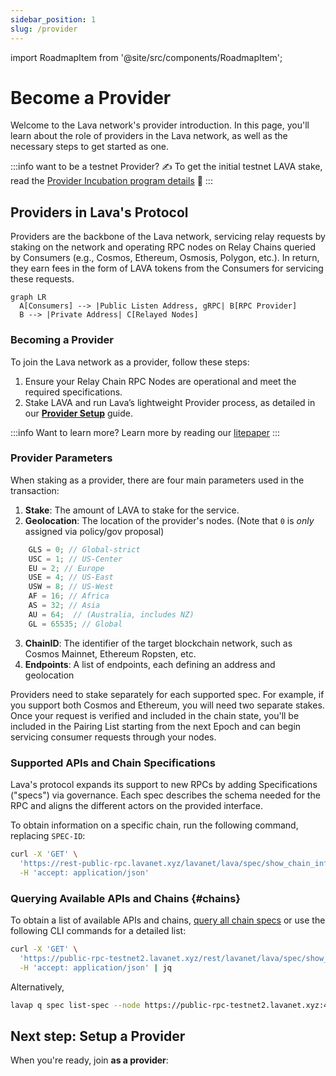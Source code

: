 ```yaml
---
sidebar_position: 1
slug: /provider
---
```


import RoadmapItem from '@site/src/components/RoadmapItem';

# Become a Provider
Welcome to the Lava network's provider introduction. In this page, you'll learn about the role of providers in the Lava network, as well as the necessary steps to get started as one.

:::info want to be a testnet Provider? ✍️
To get the initial testnet LAVA stake, read the [Provider Incubation program details](https://lavanet.notion.site/Lava-Testnet-Providers-Incubation-Program-2d45589294b84976843fd55569f8be87) 📖
:::

## **Providers in Lava's Protocol**

Providers are the backbone of the Lava network, servicing relay requests by staking on the network and operating RPC nodes on Relay Chains queried by Consumers (e.g., Cosmos, Ethereum, Osmosis, Polygon, etc.). In return, they earn fees in the form of LAVA tokens from the Consumers for servicing these requests.

```mermaid
graph LR
  A[Consumers] --> |Public Listen Address, gRPC| B[RPC Provider]
  B --> |Private Address| C[Relayed Nodes]
```

### **Becoming a Provider**

To join the Lava network as a provider, follow these steps:

1. Ensure your Relay Chain RPC Nodes are operational and meet the required specifications.
2. Stake LAVA and run Lava’s lightweight Provider process, as detailed in our **[Provider Setup](docs/provider/provider-setup.md)** guide.

:::info Want to learn more?
Learn more by reading our [litepaper](https://lavanet.xyz)
:::

### **Provider Parameters**

When staking as a provider, there are four main parameters used in the transaction:

1. **Stake**: The amount of LAVA to stake for the service.
2. **Geolocation**: The location of the provider's nodes. (Note that `0` is *only* assigned via policy/gov proposal)
```javascript    
    GLS = 0; // Global-strict
    USC = 1; // US-Center
    EU = 2; // Europe
    USE = 4; // US-East
    USW = 8; // US-West
    AF = 16; // Africa
    AS = 32; // Asia
    AU = 64;  // (Australia, includes NZ)
    GL = 65535; // Global
```
3. **ChainID**: The identifier of the target blockchain network, such as Cosmos Mainnet, Ethereum Ropsten, etc.
4. **Endpoints**: A list of endpoints, each defining an address and geolocation

Providers need to stake separately for each supported spec. For example, if you support both Cosmos and Ethereum, you will need two separate stakes. Once your request is verified and included in the chain state, you'll be included in the Pairing List starting from the next Epoch and can begin servicing consumer requests through your nodes.

### **Supported APIs and Chain Specifications**

Lava's protocol expands its support to new RPCs by adding Specifications ("specs") via governance. Each spec describes the schema needed for the RPC and aligns the different actors on the provided interface.

To obtain information on a specific chain, run the following command, replacing `SPEC-ID`:

```bash
curl -X 'GET' \
  'https://rest-public-rpc.lavanet.xyz/lavanet/lava/spec/show_chain_info/SPEC-ID' \
  -H 'accept: application/json'
```

### Querying Available APIs and Chains {#chains}


To obtain a list of available APIs and chains, [query all chain specs](https://public-rpc-testnet2.lavanet.xyz/rest/lavanet/lava/spec/show_all_chains) or use the following CLI commands for a detailed list:


```bash
curl -X 'GET' \
  'https://public-rpc-testnet2.lavanet.xyz/rest/lavanet/lava/spec/show_all_chains' \
  -H 'accept: application/json' | jq
```

Alternatively,
```bash
lavap q spec list-spec --node https://public-rpc-testnet2.lavanet.xyz:443/rpc/
```


## Next step: Setup a Provider

When you're ready, join **as a provider**:
[<RoadmapItem icon="🧑‍⚖️" title="Power as a Provider" description="Provide node data, earn rewards"/>](/provider-setup)

